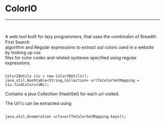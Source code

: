 # ColorIO
<hr>
<br/>

A web tool built for lazy programmers, that uses the combinaⷺon of Breadth First Search <br/>
algorithm and Regular expressions to extract out colors used in a website by looking up css<br/>
files for color codes and related syntaxes specified using regular expressions.

```

ColorIOUtils ciu = new ColorIOUtils();
java.util.Hashtable<String,Collection> urlToColorSetMapping =  ciu.findColors(URL);

```

Contains a java Collection (HashSet) for each url visited.

The Url's can be extracted using 

```

java.util.Enumeration urls=urlToColorSetMapping.keys();


```
